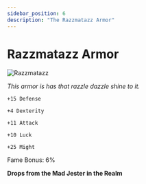 ```yaml
---
sidebar_position: 6
description: "The Razzmatazz Armor"
---
```


# Razzmatazz Armor

![Razzmatazz](https://vwiki.valorserver.com/api/item/picture/razzmatazz%20armor)

<i>This armor is has that razzle dazzle shine to it.</i>

    +15 Defense
    
    +4 Dexterity
    
    +11 Attack
    
    +10 Luck
    
    +25 Might
    
Fame Bonus: 6%

**Drops from the Mad Jester in the Realm**
